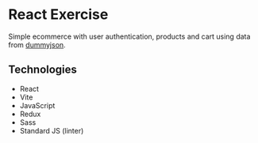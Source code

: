 # React Exercise

Simple ecommerce with user authentication, products and cart using data from [dummyjson](https://dummyjson.com/).

## Technologies

- React
- Vite 
- JavaScript
- Redux
- Sass
- Standard JS (linter)